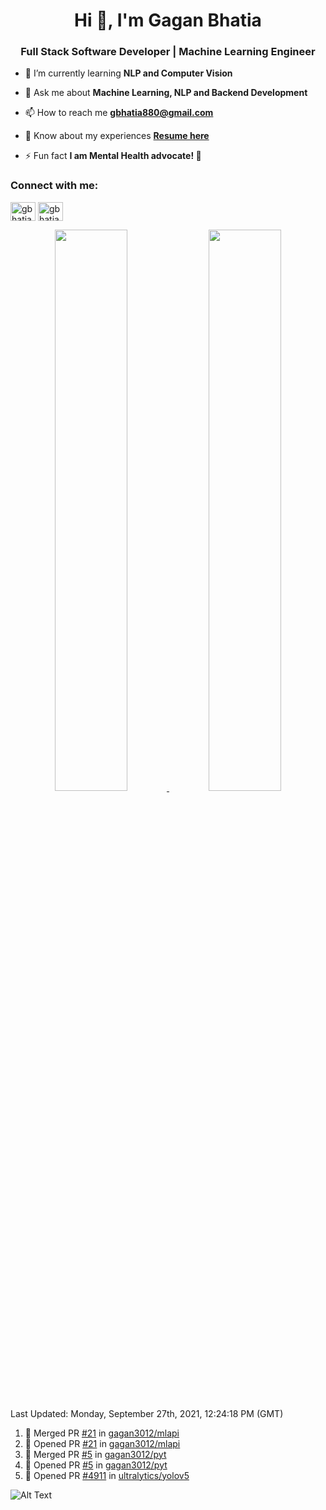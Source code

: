 <h1 align="center">Hi 👋, I'm Gagan Bhatia</h1>
<h3 align="center">Full Stack Software Developer | Machine Learning Engineer</h3>

- 🌱 I’m currently learning **NLP and Computer Vision**

- 💬 Ask me about **Machine Learning, NLP and Backend Development**

- 📫 How to reach me **gbhatia880@gmail.com**

- 📄 Know about my experiences [**Resume here**](https://drive.google.com/file/d/1VebQQLX8_SjgyhgccZByyDmtsXevF4Zf/view?usp=sharing)

- ⚡ Fun fact **I am Mental Health advocate! 🧠**

<h3 align="left">Connect with me:</h3>
<p align="left">
<a href="https://twitter.com/gbhatia30" target="blank"><img align="center" src="https://cdn.jsdelivr.net/npm/simple-icons@3.0.1/icons/twitter.svg" alt="gbhatia30" height="30" width="40" /></a>
<a href="https://linkedin.com/in/gbhatia30" target="blank"><img align="center" src="https://cdn.jsdelivr.net/npm/simple-icons@3.0.1/icons/linkedin.svg" alt="gbhatia30" height="30" width="40" /></a>
</p>

<p align="center">
<a href="https://github-readme-stats.vercel.app/api?username=gagan3012&count_private=true&show_icons=true&include_all_commits=false&hide_border=true&hide_title=true">
  <img width="48%"  src="https://github-readme-stats.vercel.app/api?username=gagan3012&count_private=true&show_icons=true&include_all_commits=false&hide_border=true&hide_title=true" />
</a>
<a href="https://github-readme-streak-stats.herokuapp.com/?user=gagan3012&hide_border=true">
  <img width="48%"  src="https://github-readme-streak-stats.herokuapp.com/?user=gagan3012&hide_border=true" />
</a>
</p>

<!--RECENT_ACTIVITY:last_update-->
Last Updated: Monday, September 27th, 2021, 12:24:18 PM (GMT)
<!--RECENT_ACTIVITY:last_update_end-->
<!--RECENT_ACTIVITY:start-->

1. 🎉 Merged PR [#21](https://github.com/gagan3012/mlapi/pull/21) in [gagan3012/mlapi](https://github.com/gagan3012/mlapi)
2. 💪 Opened PR [#21](https://github.com/gagan3012/mlapi/pull/21) in [gagan3012/mlapi](https://github.com/gagan3012/mlapi)
3. 🎉 Merged PR [#5](https://github.com/gagan3012/pyt/pull/5) in [gagan3012/pyt](https://github.com/gagan3012/pyt)
4. 💪 Opened PR [#5](https://github.com/gagan3012/pyt/pull/5) in [gagan3012/pyt](https://github.com/gagan3012/pyt)
5. 💪 Opened PR [#4911](https://github.com/ultralytics/yolov5/pull/4911) in [ultralytics/yolov5](https://github.com/ultralytics/yolov5)
<!--RECENT_ACTIVITY:end-->

![Alt Text](https://github.com/gagan3012/gagan3012/blob/output/github-contribution-grid-snake.gif)

